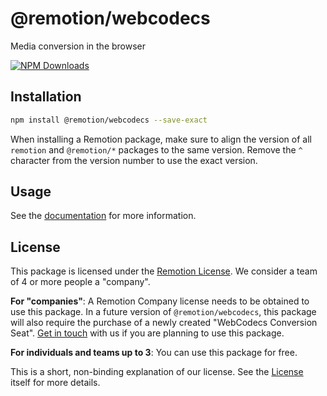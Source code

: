 # @remotion/webcodecs
 
Media conversion in the browser
 
[![NPM Downloads](https://img.shields.io/npm/dm/@remotion/webcodecs.svg?style=flat&color=black&label=Downloads)](https://npmcharts.com/compare/@remotion/webcodecs?minimal=true)
 
## Installation
 
```bash
npm install @remotion/webcodecs --save-exact
```
 
When installing a Remotion package, make sure to align the version of all `remotion` and `@remotion/*` packages to the same version.
Remove the `^` character from the version number to use the exact version.
 
## Usage
 
See the [documentation](https://remotion.dev/webcodecs) for more information.

## License
This package is licensed under the [Remotion License](/docs/license).
We consider a team of 4 or more people a "company".

**For "companies"**: A Remotion Company license needs to be obtained to use this package.
In a future version of `@remotion/webcodecs`, this package will also require the purchase of a newly created "WebCodecs Conversion Seat". [Get in touch](https://remotion.dev/contact) with us if you are planning to use this package.

**For individuals and teams up to 3**: You can use this package for free.

This is a short, non-binding explanation of our license. See the [License](https://remotion.dev/docs/license) itself for more details.
